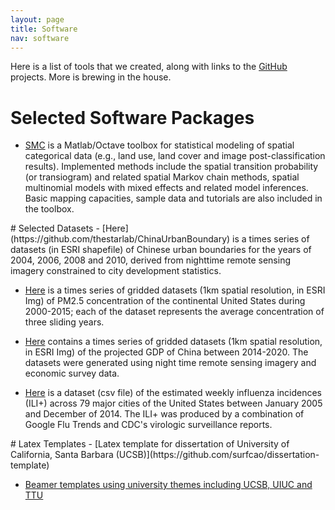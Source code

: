 ```yaml
---
layout: page
title: Software
nav: software
---
```


<div class="pure-u-1 copy" markdown="1">

Here is a list of tools that we created, along with links to the
[GitHub](http://www.github.com) projects. More is brewing in the house. 

# Selected Software Packages

- [SMC](https://github.com/surfcao/scm) is a Matlab/Octave toolbox for
  statistical modeling of spatial categorical data (e.g., land use, land
cover and image post-classification results). Implemented methods include
the spatial transition probability (or transiogram) and related spatial
Markov chain methods, spatial multinomial models with mixed effects and
related model inferences. Basic mapping capacities, sample data and tutorials are
also included in the toolbox. 

<!--
[![Build Status](https://travis-ci.org/PoisotLab/paco.svg?branch=master)](https://travis-ci.org/PoisotLab/paco)
[![Coverage Status](https://coveralls.io/repos/PoisotLab/paco/badge.svg)](https://coveralls.io/r/PoisotLab/paco)
-->
</div>

<div class="pure-u-1 copy" markdown="1">
# Selected Datasets 
- [Here](https://github.com/thestarlab/ChinaUrbanBoundary) is a times
  series of datasets (in ESRI shapefile) of Chinese urban boundaries for
  the years of 2004, 2006, 2008 and 2010, derived from nighttime remote
  sensing imagery constrained to city development statistics. 

- [Here](https://github.com/thestarlab/pm25-gridded-time-series) is a times
  series of gridded datasets (1km spatial resolution, in ESRI Img) of PM2.5
  concentration of the continental United States during 2000-2015; each of
  the dataset represents the average concentration of three sliding years.  

- [Here](https://github.com/thestarlab/ChinaGDP) contains a times series of
  gridded datasets (1km spatial resolution, in ESRI Img) of the projected
  GDP of China between 2014-2020. The datasets were generated using night
  time remote sensing imagery and economic survey data.

- [Here](https://github.com/thestarlab/ILIplus) is a dataset (csv file) of
  the estimated weekly influenza incidences (ILI+) across 79 major cities
  of the United States between January 2005 and December of 2014. The ILI+
  was produced by a combination of Google Flu Trends and CDC's virologic
  surveillance reports. 

</div>

<div class="pure-u-1 copy" markdown="1">
# Latex Templates 
- [Latex template for dissertation of University of California, Santa
  Barbara (UCSB)](https://github.com/surfcao/dissertation-template)

- [Beamer templates using university themes including UCSB, UIUC and TTU](https://github.com/surfcao/beamer-template)

</div>

<!--
[ProbabilisticNetwork.jl](https://github.com/PoisotLab/ProbabilisticNetwork.jl) provides probabilistic measures of network structure.

[![Build Status](https://travis-ci.org/PoisotLab/ProbabilisticNetwork.jl.svg?branch=master)](https://travis-ci.org/PoisotLab/ProbabilisticNetwork.jl)
[![Coverage Status](https://coveralls.io/repos/PoisotLab/ProbabilisticNetwork.jl/badge.svg)](https://coveralls.io/r/PoisotLab/ProbabilisticNetwork.jl)
[![DOI](https://zenodo.org/badge/doi/10.5281/zenodo.16578.svg)](http://dx.doi.org/10.5281/zenodo.16578)

[Brim.jl](https://github.com/PoisotLab/Brim.jl) is a fast implementation of various modularity optimization routines.

[![Build Status](https://travis-ci.org/PoisotLab/Brim.jl.svg?branch=master)](https://travis-ci.org/PoisotLab/Brim.jl)
[![Coverage Status](https://coveralls.io/repos/PoisotLab/Brim.jl/badge.svg?branch=master)](https://coveralls.io/r/PoisotLab/Brim.jl?branch=master)
[![DOI](https://zenodo.org/badge/doi/10.5281/zenodo.16579.svg)](http://dx.doi.org/10.5281/zenodo.16579)
-->
